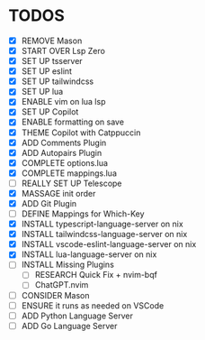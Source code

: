# TODOS
- [x] REMOVE Mason
- [x] START OVER Lsp Zero
- [x] SET UP tsserver
- [x] SET UP eslint
- [x] SET UP tailwindcss
- [x] SET UP lua
- [x] ENABLE vim on lua lsp
- [x] SET UP Copilot
- [x] ENABLE formatting on save
- [x] THEME Copilot with Catppuccin
- [x] ADD Comments Plugin
- [x] ADD Autopairs Plugin
- [x] COMPLETE options.lua
- [x] COMPLETE mappings.lua
- [ ] REALLY SET UP Telescope
- [x] MASSAGE init order
- [x] ADD Git Plugin
- [ ] DEFINE Mappings for Which-Key
- [x] INSTALL typescript-language-server on nix
- [x] INSTALL tailwindcss-language-server on nix
- [x] INSTALL vscode-eslint-language-server on nix
- [x] INSTALL lua-language-server on nix
- [ ] INSTALL Missing Plugins
  - [ ] RESEARCH Quick Fix + nvim-bqf 
  - [ ] ChatGPT.nvim
- [ ] CONSIDER Mason
- [ ] ENSURE it runs as needed on VSCode
- [ ] ADD Python Language Server
- [ ] ADD Go Language Server
